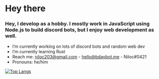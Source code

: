 # Hey there

### Hey, I develop as a hobby. I mostly work in JavaScript using Node.js to build discord bots, but I enjoy web development as well.

- I’m currently working on lots of discord bots and random web dev
- I’m currently learning Rust
- Reach me: niloc203@gmail.com - hello@bdaybot.me - Niloc#0421
- Pronouns: he/him

[![Top Langs](https://github-readme-stats.vercel.app/api/?username=Niloc3&theme=tokyonight&show_icons=true)](https://github.com/Niloc3/)
